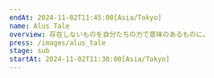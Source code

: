 ```yaml
---
endAt: 2024-11-02T11:45:00[Asia/Tokyo]
name: Alus Tale
overview: 存在しないものを自分たちの力で意味のあるものに。
press: /images/alus_tale
stage: sub
startAt: 2024-11-02T11:30:00[Asia/Tokyo]
---
```

